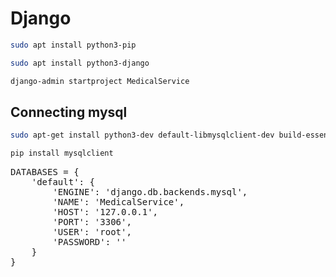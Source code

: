# Django
```bash 
sudo apt install python3-pip
``` 
```bash
sudo apt install python3-django
```
```bash 
django-admin startproject MedicalService
```
## Connecting mysql
```bash
sudo apt-get install python3-dev default-libmysqlclient-dev build-essential pkg-config
```
```bash
pip install mysqlclient
```
<pre>DATABASES = {
    'default': {
        'ENGINE': 'django.db.backends.mysql',
        'NAME': 'MedicalService',
        'HOST': '127.0.0.1',
        'PORT': '3306',
        'USER': 'root',
        'PASSWORD': ''
    }
}</pre>
